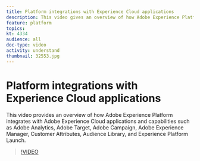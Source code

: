 ```yaml
---
title: Platform integrations with Experience Cloud applications
description: This video gives an overview of how Adobe Experience Platform integrates with Experience Cloud applications and capabilities such as Adobe Analytics, Adobe Target, Adobe Campaign, Adobe Experience Manager, Customer Attributes, Audience Library, and Experience Platform Launch.
feature: platform
topics:
kt: 4334
audience: all
doc-type: video
activity: understand
thumbnail: 32553.jpg
---
```


# Platform integrations with Experience Cloud applications

This video provides an overview of how Adobe Experience Platform integrates with Adobe Experience Cloud applications and capabilities such as Adobe Analytics, Adobe Target, Adobe Campaign, Adobe Experience Manager, Customer Attributes, Audience Library, and Experience Platform Launch.

>[!VIDEO](https://video.tv.adobe.com/v/32553?quality=12&learn=on)